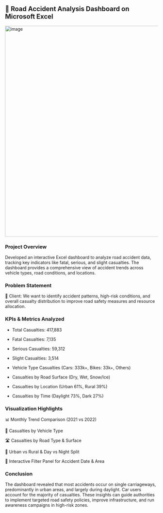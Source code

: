 ## 🚦 Road Accident Analysis Dashboard on Microsoft Excel

<img width="1315" height="692" alt="image" src="https://github.com/user-attachments/assets/563c61fc-46ec-45d0-8522-f98f41a434b0" />

### Project Overview
Developed an interactive Excel dashboard to analyze road accident data, tracking key indicators like fatal, serious, and slight casualties. The dashboard provides a comprehensive view of accident trends across vehicle types, road conditions, and locations.

### Problem Statement
🎯 Client: We want to identify accident patterns, high-risk conditions, and overall casualty distribution to improve road safety measures and resource allocation.

### KPIs & Metrics Analyzed

- Total Casualties: 417,883

- Fatal Casualties: 7,135

- Serious Casualties: 59,312

- Slight Casualties: 3,514

- Vehicle Type Casualties (Cars: 333k+, Bikes: 33k+, Others)

- Casualties by Road Surface (Dry, Wet, Snow/Ice)

- Casualties by Location (Urban 61%, Rural 39%)

- Casualties by Time (Daylight 73%, Dark 27%)

### Visualization Highlights

📊 Monthly Trend Comparison (2021 vs 2022)

🚗 Casualties by Vehicle Type

🛣️ Casualties by Road Type & Surface

🌆 Urban vs Rural & Day vs Night Split

🔎 Interactive Filter Panel for Accident Date & Area

### Conclusion
The dashboard revealed that most accidents occur on single carriageways, predominantly in urban areas, and largely during daylight. Car users account for the majority of casualties. These insights can guide authorities to implement targeted road safety policies, improve infrastructure, and run awareness campaigns in high-risk zones.
